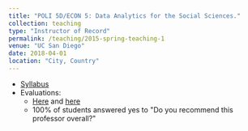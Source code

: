 ```yaml
---
title: "POLI 5D/ECON 5: Data Analytics for the Social Sciences."
collection: teaching
type: "Instructor of Record"
permalink: /teaching/2015-spring-teaching-1
venue: "UC San Diego"
date: 2018-04-01
location: "City, Country"
---
```


* [Syllabus](/files/oklobdzija_syllabus5D_1718.pdf)
* Evaluations:
  * [Here](/files/econ_review.pdf) and [here](/files/polisci_review.pdf)
  * 100% of students answered yes to "Do you recommend this professor overall?"
